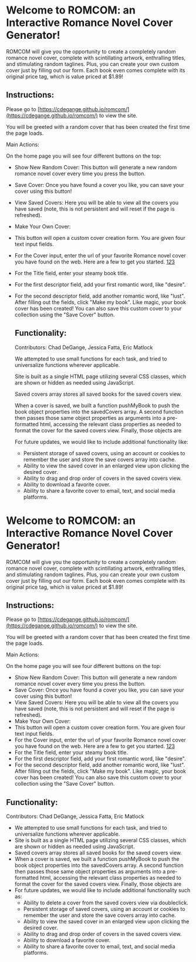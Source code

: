 # Welcome to ROMCOM: an Interactive Romance Novel Cover Generator!

ROMCOM will give you the opportunity to create a completely random romance novel cover, complete with scintillating artwork, enthralling titles, and stimulating random taglines. Plus, you can create your own custom cover just by filling out our form. Each book even comes complete with its original price tag, which is value priced at $1.89!

## Instructions:

Please go to [https://cdegange.github.io/romcom/](https://cdegange.github.io/romcom/) to view the site.

You will be greeted with a random cover that has been created the first time the page loads.

Main Actions:

On the home page you will see four different buttons on the top:

- Show New Random Cover:
This button will generate a new random romance novel cover every time you press the button.
- Save Cover:
Once you have found a cover you like, you can save your cover using this button!
- View Saved Covers:
Here you will be able to view all the covers you have saved (note, this is not persistent and will reset if the page is refreshed).
- Make Your Own Cover:
- This button will open a custom cover creation form. You are given four text input fields.
- For the Cover input, enter the url of your favorite Romance novel cover you have found on the web. Here are a few to get you started. [1](http://s3.foreveryoungadult.com.s3.amazonaws.com/_uploads/images/37762/thedukeandi__span.jpg)_[2](https://amolife.com/image/images/stories/Art/Painters/Max_Ginsburg_Illustration_3.jpg)_[3](https://amolife.com/image/images/stories/Art/Painters/Max_Ginsburg_Illustration_1.jpg)
- For the Title field, enter your steamy book title.
- For the first descriptor field, add your first romantic word, like "desire".
- For the second descriptor field, add another romantic word, like "lust".
After filling out the fields, click "Make my book". Like magic, your book cover has been created! You can also save this custom cover to your collection using the "Save Cover" button.


    ## Functionality:

    Contributors: Chad DeGange, Jessica Fatta, Eric Matlock

    We attempted to use small functions for each task, and tried to universalize functions wherever applicable.

    Site is built as a single HTML page utilizing several CSS classes, which are shown or hidden as needed using JavaScript.

    Saved covers array stores all saved books for the saved covers view.

    When a cover is saved, we built a function pushMyBook to push the book object properties into the savedCovers array. A second function then passes those same object properties as arguments into a pre-formatted html, accessing the relevant class properties as needed to format the cover for the saved covers view. Finally, those objects are

    For future updates, we would like to include additional functionality like:

    - Persistent storage of saved covers, using an account or cookies to remember the user and store the save covers array into cache.
    - Ability to view the saved cover in an enlarged view upon clicking the desired cover.
    - Ability to drag and drop order of covers in the saved covers view.
    - Ability to download a favorite cover.
    - Ability to share a favorite cover to email, text, and social media platforms.


# Welcome to ROMCOM: an Interactive Romance Novel Cover Generator!

ROMCOM will give you the opportunity to create a completely random romance novel cover, complete with scintillating artwork, enthralling titles, and stimulating random taglines. Plus, you can create your own custom cover just by filling out our form. Each book even comes complete with its original price tag, which is value priced at $1.89!

## Instructions:

Please go to [https://cdegange.github.io/romcom/](https://cdegange.github.io/romcom/) to view the site.

You will be greeted with a random cover that has been created the first time the page loads.

Main Actions:

On the home page you will see four different buttons on the top:

- Show New Random Cover:
This button will generate a new random romance novel cover every time you press the button.
- Save Cover:
Once you have found a cover you like, you can save your cover using this button!
- View Saved Covers:
Here you will be able to view all the covers you have saved (note, this is not persistent and will reset if the page is refreshed).
- Make Your Own Cover:
- This button will open a custom cover creation form. You are given four text input fields.
- For the Cover input, enter the url of your favorite Romance novel cover you have found on the web. Here are a few to get you started. [1](http://s3.foreveryoungadult.com.s3.amazonaws.com/_uploads/images/37762/thedukeandi__span.jpg)*[2](https://amolife.com/image/images/stories/Art/Painters/Max_Ginsburg_Illustration_3.jpg)*[3](https://amolife.com/image/images/stories/Art/Painters/Max_Ginsburg_Illustration_1.jpg)
- For the Title field, enter your steamy book title.
- For the first descriptor field, add your first romantic word, like "desire".
- For the second descriptor field, add another romantic word, like "lust".
After filling out the fields, click "Make my book". Like magic, your book cover has been created! You can also save this custom cover to your collection using the "Save Cover" button.

## Functionality:

Contributors: Chad DeGange, Jessica Fatta, Eric Matlock

- We attempted to use small functions for each task, and tried to universalize functions wherever applicable.
- Site is built as a single HTML page utilizing several CSS classes, which are shown or hidden as needed using JavaScript.
- Saved covers array stores all saved books for the saved covers view.
- When a cover is saved, we built a function pushMyBook to push the book object properties into the savedCovers array. A second function then passes those same object properties as arguments into a pre-formatted html, accessing the relevant class properties as needed to format the cover for the saved covers view. Finally, those objects are
- For future updates, we would like to include additional functionality such as:
    - Ability to delete a cover from the saved covers view via doubleclick.
    - Persistent storage of saved covers, using an account or cookies to remember the user and store the save covers array into cache.
    - Ability to view the saved cover in an enlarged view upon clicking the desired cover.
    - Ability to drag and drop order of covers in the saved covers view.
    - Ability to download a favorite cover.
    - Ability to share a favorite cover to email, text, and social media platforms.
